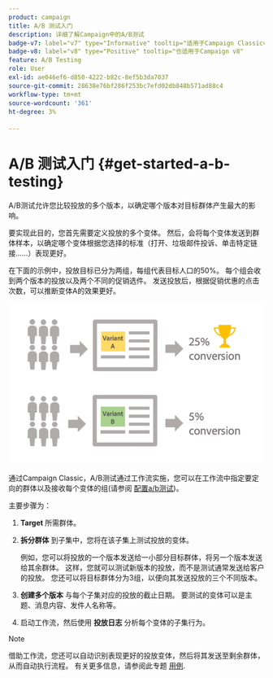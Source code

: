 ```yaml
---
product: campaign
title: A/B 测试入门
description: 详细了解Campaign中的A/B测试
badge-v7: label="v7" type="Informative" tooltip="适用于Campaign Classicv7"
badge-v8: label="v8" type="Positive" tooltip="也适用于Campaign v8"
feature: A/B Testing
role: User
exl-id: ae046ef6-d850-4222-b82c-8ef5b3da7037
source-git-commit: 28638e76bf286f253bc7efd02db848b571ad88c4
workflow-type: tm+mt
source-wordcount: '361'
ht-degree: 3%

---
```


# A/B 测试入门 {#get-started-a-b-testing}


A/B测试允许您比较投放的多个版本，以确定哪个版本对目标群体产生最大的影响。

要实现此目的，您首先需要定义投放的多个变体。 然后，会将每个变体发送到群体样本，以确定哪个变体根据您选择的标准（打开、垃圾邮件投诉、单击特定链接……）表现更好。

在下面的示例中，投放目标已分为两组，每组代表目标人口的50%。 每个组会收到两个版本的投放以及两个不同的促销选件。 发送投放后，根据促销优惠的点击次数，可以推断变体A的效果更好。

![](assets/a-b-testing-schema.png)

通过Campaign Classic，A/B测试通过工作流实施，您可以在工作流中指定要定向的群体以及接收每个变体的组(请参阅 [配置a/b测试](configuring-a-b-testing.md))。

主要步骤为：

1. **Target** 所需群体。
1. **拆分群体** 到子集中，您将在该子集上测试投放的变体。

   例如，您可以将投放的一个版本发送给一小部分目标群体，将另一个版本发送给其余群体。 这样，您就可以测试新版本的投放，而不是测试通常发送给客户的投放。 您还可以将目标群体分为3组，以便向其发送投放的三个不同版本。

1. **创建多个版本** 与每个子集对应的投放的截止日期。 要测试的变体可以是主题、消息内容、发件人名称等。
1. 启动工作流，然后使用 **投放日志** 分析每个变体的子集行为。

>[!NOTE]
>
>借助工作流，您还可以自动识别表现更好的投放变体，然后将其发送至剩余群体，从而自动执行流程。 有关更多信息，请参阅此专题 [用例](a-b-testing-use-case.md).
